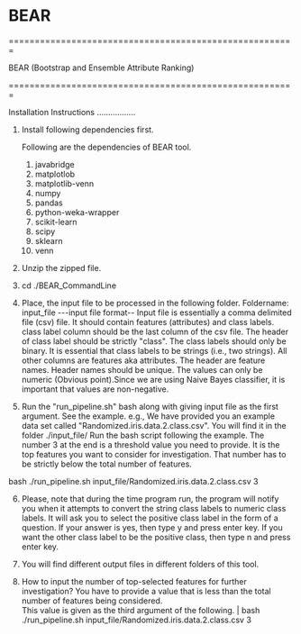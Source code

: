 # BEAR
=======================================================


BEAR (Bootstrap and Ensemble Attribute Ranking)

=======================================================

Installation Instructions
.................
1. Install following dependencies first.



	Following are the dependencies of BEAR tool.
	1. javabridge
	2. matplotlob
	3. matplotlib-venn
	4. numpy
	5. pandas
	6. python-weka-wrapper
	7. scikit-learn
	8. scipy
	9. sklearn
	10. venn

2. Unzip the zipped file.
3. cd ./BEAR_CommandLine

4. Place, the input file to be processed in the following folder.
	Foldername:  input_file
---input file format--
Input file is essentially a comma delimited file (csv) file.
It should contain features (attributes) and class labels.
class label column should be the last column of the csv file.
The header of class label should be strictly "class".
The class labels should only be binary.
It is essential that class labels to be strings (i.e., two strings).
All other columns are features aka attributes. 
The header are feature names.
Header names should be unique.
The values can only be numeric (Obvious point).Since we are using Naive Bayes classifier, it is important that values are non-negative.


5. Run the "run_pipeline.sh" bash along with giving input file as the first argument.
   See the example.
	e.g., We have provided you an example data set called "Randomized.iris.data.2.class.csv".
     	      You will find it in the folder ./input_file/
	      Run the bash script following the example. 
	      The number 3 at the end is a threshold value you need to provide.
	      It is the top features you want to consider for investigation.
	      That number has to be strictly below the total number of features. 

bash ./run_pipeline.sh input_file/Randomized.iris.data.2.class.csv 3

6. Please, note that during the time program run, the program will notify you when it attempts to
   convert the string class labels to numeric class labels.
   It will ask you to select the positive class label in the form of a question.
   If your answer is yes, then type y and press enter key.
   If you want the other class label to be the positive class, then type n and press enter key.


7. You will find different output files in different folders of this tool. 

8. How to input the number of top-selected features for further investigation?
   You have to provide a value that is less than the total number of features being considered.   
   This value is given as the third argument of the following.      |
	bash ./run_pipeline.sh input_file/Randomized.iris.data.2.class.csv 3 
